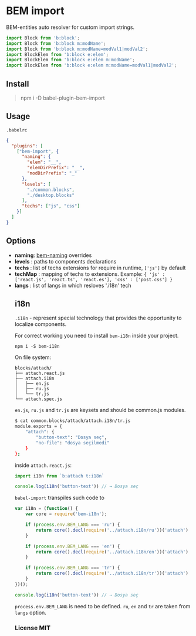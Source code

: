 # BEM import

BEM-entities auto resolver for custom import strings.

``` js
import Block from 'b:block';
import Block from 'b:block m:modName';
import Block from 'b:block m:modName=modVal1|modVal2';
import BlockElem from 'b:block e:elem';
import BlockElem from 'b:block e:elem m:modName';
import BlockElem from 'b:block e:elem m:modName=modVal1|modVal2';
```

## Install

> npm i -D babel-plugin-bem-import

## Usage

`.babelrc`

``` json
{
  "plugins": [
    ["bem-import", {
      "naming": {
        "elem": "__",
        "elemDirPrefix": "__",
        "modDirPrefix": "_"
      },
      "levels": [
        "./common.blocks",
        "./desktop.blocks"
      ],
      "techs": ["js", "css"]
    }]
  ]
}
```

## Options

- __naming__: [bem-naming](https://en.bem.info/toolbox/sdk/bem-naming) overrides
- __levels__ <Array>: paths to components declarations
- __techs__ <Array>: list of techs extensions for require in runtime, `['js']` by default
- __techMap__ <Object>: mapping of techs to extensions. Example: `{ 'js' : ['react.js', 'react.ts', 'react.es'], 'css' : ['post.css'] }`
- __langs__ <Array>: list of langs in which resloves '.i18n' tech

## i18n

`.i18n` - represent special technology that provides the opportunity to localize components.

For correct working you need to install `bem-i18n` inside your project.

```
npm i -S bem-i18n
```

On file system:

```
blocks/attach/
├── attach.react.js
├── attach.i18n
│   ├── en.js
│   ├── ru.js
│   └── tr.js
└── attach.spec.js
```

`en.js`, `ru.js` and `tr.js` are keysets and should be common.js modules.

```sh
$ cat common.blocks/attach/attach.i18n/tr.js
module.exports = {
    "attach": {
        "button-text": "Dosya seç",
        "no-file": "dosya seçilmedi"
    }
};
```

inside `attach.react.js`:

```js
import i18n from `b:attach t:i18n`

console.log(i18n('button-text')) // → Dosya seç
```

`babel-import` transpiles such code to

```js
var i18n = (function() {
    var core = require('bem-i18n');

    if (process.env.BEM_LANG === 'ru') {
        return core().decl(require('../attach.i18n/ru'))('attach')
    }

    if (process.env.BEM_LANG === 'en') {
        return core().decl(require('../attach.i18n/en'))('attach')
    }

    if (process.env.BEM_LANG === 'tr') {
        return core().decl(require('../attach.i18n/tr'))('attach')
    }
})();

console.log(i18n('button-text')) // → Dosya seç
```

`process.env.BEM_LANG` is need to be defined. `ru`, `en` and `tr` are taken from `langs` option.

### License MIT
